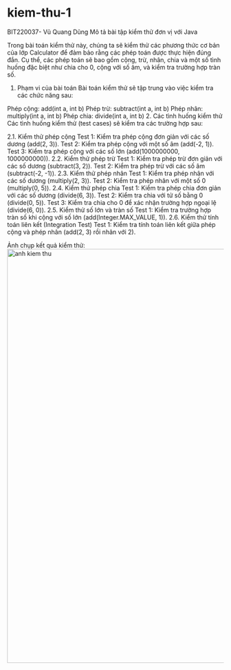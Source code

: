 # kiem-thu-1
BIT220037- Vũ Quang Dũng
Mô tả bài tập kiểm thử đơn vị với Java

Trong bài toán kiểm thử này, chúng ta sẽ kiểm thử các phương thức cơ bản của lớp Calculator để đảm bảo rằng các phép toán được thực hiện đúng đắn. Cụ thể, các phép toán sẽ bao gồm cộng, trừ, nhân, chia và một số tình huống đặc biệt như chia cho 0, cộng với số âm, và kiểm tra trường hợp tràn số.

1. Phạm vi của bài toán
Bài toán kiểm thử sẽ tập trung vào việc kiểm tra các chức năng sau:

Phép cộng: add(int a, int b)
Phép trừ: subtract(int a, int b)
Phép nhân: multiply(int a, int b)
Phép chia: divide(int a, int b)
2. Các tình huống kiểm thử
Các tình huống kiểm thử (test cases) sẽ kiểm tra các trường hợp sau:

2.1. Kiểm thử phép cộng
Test 1: Kiểm tra phép cộng đơn giản với các số dương (add(2, 3)).
Test 2: Kiểm tra phép cộng với một số âm (add(-2, 1)).
Test 3: Kiểm tra phép cộng với các số lớn (add(1000000000, 1000000000)).
2.2. Kiểm thử phép trừ
Test 1: Kiểm tra phép trừ đơn giản với các số dương (subtract(3, 2)).
Test 2: Kiểm tra phép trừ với các số âm (subtract(-2, -1)).
2.3. Kiểm thử phép nhân
Test 1: Kiểm tra phép nhân với các số dương (multiply(2, 3)).
Test 2: Kiểm tra phép nhân với một số 0 (multiply(0, 5)).
2.4. Kiểm thử phép chia
Test 1: Kiểm tra phép chia đơn giản với các số dương (divide(6, 3)).
Test 2: Kiểm tra chia với tử số bằng 0 (divide(0, 5)).
Test 3: Kiểm tra chia cho 0 để xác nhận trường hợp ngoại lệ (divide(6, 0)).
2.5. Kiểm thử số lớn và tràn số
Test 1: Kiểm tra trường hợp tràn số khi cộng với số lớn (add(Integer.MAX_VALUE, 1)).
2.6. Kiểm thử tính toán liên kết (Integration Test)
Test 1: Kiểm tra tính toán liên kết giữa phép cộng và phép nhân (add(2, 3) rồi nhân với 2).

Ảnh chụp kết quả kiểm thử:
<img width="960" alt="anh kiem thu" src="https://github.com/user-attachments/assets/1491bf08-ad31-4f96-988b-b3f613b0d70b" />


